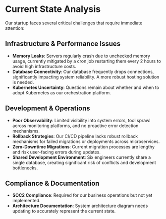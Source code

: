 # Current State Analysis

Our startup faces several critical challenges that require immediate attention:

## Infrastructure & Performance Issues
- **Memory Leaks**: Servers regularly crash due to unchecked memory usage, currently mitigated by a cron job restarting them every 2 hours to avoid high infrastructure costs.
- **Database Connectivity**: Our database frequently drops connections, significantly impacting system reliability. A more robust hosting solution is needed.
- **Kubernetes Uncertainty**: Questions remain about whether and when to adopt Kubernetes as our orchestration platform.

## Development & Operations
- **Poor Observability**: Limited visibility into system errors, tool sprawl across monitoring platforms, and no proactive error detection mechanisms.
- **Rollback Strategies**: Our CI/CD pipeline lacks robust rollback mechanisms for failed migrations or deployments across microservices.
- **Zero-Downtime Migrations**: Current migration processes are lengthy and risk user-facing errors during updates.
- **Shared Development Environment**: Six engineers currently share a single database, creating significant risk of conflicts and development bottlenecks.

## Compliance & Documentation
- **SOC2 Compliance**: Required for our business operations but not yet implemented.
- **Architecture Documentation**: System architecture diagram needs updating to accurately represent the current state.